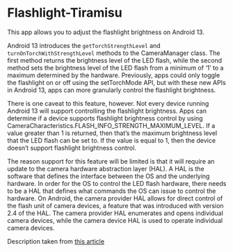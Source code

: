 # Flashlight-Tiramisu
This app allows you to adjust the flashlight brightness on Android 13. 

Android 13 introduces the `getTorchStrengthLevel` and `turnOnTorchWithStrengthLevel` methods to the CameraManager class. The first method returns the brightness level of the LED flash, while the second method sets the brightness level of the LED flash from a minimum of ‘1’ to a maximum determined by the hardware. Previously, apps could only toggle the flashlight on or off using the setTorchMode API, but with these new APIs in Android 13, apps can more granularly control the flashlight brightness.

There is one caveat to this feature, however. Not every device running Android 13 will support controlling the flashlight brightness. Apps can determine if a device supports flashlight brightness control by using CameraCharacteristics.FLASH_INFO_STRENGTH_MAXIMUM_LEVEL. If a value greater than 1 is returned, then that’s the maximum brightness level that the LED flash can be set to. If the value is equal to 1, then the device doesn’t support flashlight brightness control.

The reason support for this feature will be limited is that it will require an update to the camera hardware abstraction layer (HAL). A HAL is the software that defines the interface between the OS and the underlying hardware. In order for the OS to control the LED flash hardware, there needs to be a HAL that defines what commands the OS can issue to control the hardware. On Android, the camera provider HAL allows for direct control of the flash unit of camera devices, a feature that was introduced with version 2.4 of the HAL. The camera provider HAL enumerates and opens individual camera devices, while the camera device HAL is used to operate individual camera devices.

Description taken from [this article](https://blog.esper.io/android-13-flashlight-brightness-control/)
